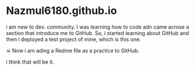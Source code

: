 # Nazmul6180.github.io

i am new to dev. community. I was learning how to code adn came acrose a section that introduce me to GitHub.
So, i started learning about GitHub and then i deployed a test project of mine, which is this one.


☠ Now i am ading a Redme file as a practice to GitHub.

i think that will be it.

